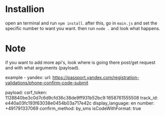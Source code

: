 # Installion
open an terminal and run `npm install`. after this, go in `main.js` and set the specific number to want you want. then run `node .` and look what happens.

# Note
if you want to add more api's, look where is going there post/get request and with what arguments (payload).

example - yandex:
url: https://passport.yandex.com/registration-validations/phone-confirm-code-submit

payload:
csrf_token: 1128840be3c0d7c6d9cfd36c38de9ff931b52bc9:1658761555508
track_id: e440a03fc193f63038e0454b03a717e42c
display_language: en
number: +491791337069
confirm_method: by_sms
isCodeWithFormat: true
